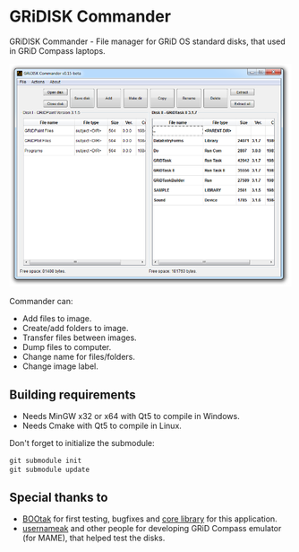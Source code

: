 # GRiDISK Commander
GRiDISK Commander - File manager for GRiD OS standard disks, that used in GRiD Compass laptops.

![Main Window](https://raw.githubusercontent.com/Bs0Dd/GRiDISKCOM/main/mainwindow.png)

Commander can:

* Add files to image.
* Create/add folders to image.
* Transfer files between images.
* Dump files to computer.
* Change name for files/folders.
* Change image label.

## Building requirements
* Needs MinGW x32 or x64 with Qt5 to compile in Windows.
* Needs Cmake with Qt5 to compile in Linux.

Don't forget to initialize the submodule:
```
git submodule init
git submodule update
```

## Special thanks to
* [BOOtak](https://github.com/BOOtak) for first testing, bugfixes and [core library](https://github.com/BOOtak/CCOS-disk-utils) for this application.
* [usernameak](https://github.com/usernameak) and other people for developing GRiD Compass emulator (for MAME), that helped test the disks.
